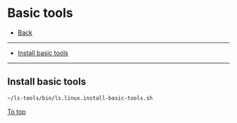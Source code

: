 # <a id="top"></a> Basic tools

* [Back](readme.md)
---
* [Install basic tools](#install-basic-tools)
---

## Install basic tools

```sh
~/ls-tools/bin/ls.linux.install-basic-tools.sh
```

[To top]

[To top]: #top
